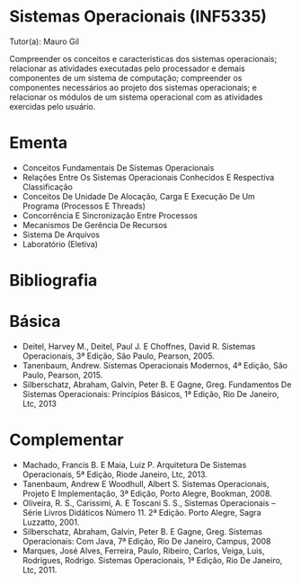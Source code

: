 # Sistemas Operacionais (INF5335)

Tutor(a): Mauro Gil

Compreender os conceitos e características dos sistemas operacionais; relacionar as atividades executadas pelo processador e demais componentes de um sistema de computação; compreender os componentes necessários ao projeto dos sistemas operacionais; e relacionar os módulos de um sistema operacional com as atividades exercidas pelo usuário.

# Ementa

- Conceitos Fundamentais De Sistemas Operacionais
- Relações Entre Os Sistemas Operacionais Conhecidos E Respectiva Classificação
- Conceitos De Unidade De Alocação, Carga E Execução De Um Programa (Processos E Threads)
- Concorrência E Sincronização Entre Processos
- Mecanismos De Gerência De Recursos 
- Sistema De Arquivos
- Laboratório (Eletiva)

# Bibliografia

# Básica

- Deitel, Harvey M., Deitel, Paul J. E Choffnes, David R. Sistemas Operacionais, 3ª Edição, São Paulo, Pearson, 2005.
- Tanenbaum, Andrew. Sistemas Operacionais Modernos, 4ª Edição, São Paulo, Pearson, 2015.
- Silberschatz, Abraham, Galvin, Peter B. E Gagne, Greg. Fundamentos De Sistemas Operacionais: Princípios Básicos, 1ª Edição, Rio De Janeiro, Ltc, 2013

# Complementar

- Machado, Francis B. E Maia, Luiz P. Arquitetura De Sistemas Operacionais, 5ª Edição, Riode Janeiro, Ltc, 2013.
- Tanenbaum, Andrew E Woodhull, Albert S. Sistemas Operacionais, Projeto E Implementação, 3ª Edição, Porto Alegre, Bookman, 2008.
- Oliveira, R. S., Carissimi, A. E Toscani S. S., Sistemas Operacionais – Série Livros Didáticos Número 11. 2ª Edição. Porto Alegre, Sagra Luzzatto, 2001.
- Silberschatz, Abraham, Galvin, Peter B. E Gagne, Greg. Sistemas Operacionais: Com Java, 7ª Edição, Rio De Janeiro, Campus, 2008
- Marques, José Alves, Ferreira, Paulo, Ribeiro, Carlos, Veiga, Luis, Rodrigues, Rodrigo. Sistemas Operacionais, 1ª Edição, Rio De Janeiro, Ltc, 2011.